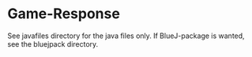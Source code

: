 Game-Response
=============
See javafiles directory for the java files only.
If BlueJ-package is wanted, see the bluejpack directory.
